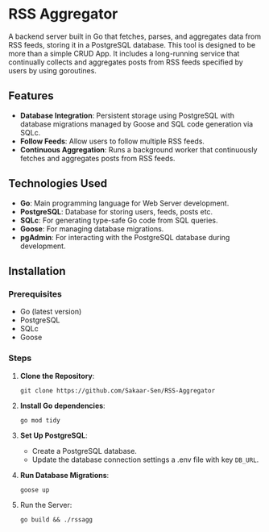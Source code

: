 # RSS Aggregator

A backend server built in Go that fetches, parses, and aggregates data from RSS feeds, storing it in a PostgreSQL database. This tool is designed to be more than a simple CRUD App. It includes a long-running service that continually collects and aggregates posts from RSS feeds specified by users by using goroutines.

## Features

- **Database Integration**: Persistent storage using PostgreSQL with database migrations managed by Goose and SQL code generation via SQLc.
- **Follow Feeds**: Allow users to follow multiple RSS feeds.
- **Continuous Aggregation**: Runs a background worker that continuously fetches and aggregates posts from RSS feeds.

## Technologies Used

- **Go**: Main programming language for Web Server development.
- **PostgreSQL**: Database for storing users, feeds, posts etc.
- **SQLc**: For generating type-safe Go code from SQL queries.
- **Goose**: For managing database migrations.
- **pgAdmin**: For interacting with the PostgreSQL database during development.

## Installation

### Prerequisites

- Go (latest version)
- PostgreSQL
- SQLc
- Goose

### Steps

1. **Clone the Repository**:
   ```
   git clone https://github.com/Sakaar-Sen/RSS-Aggregator
   ```
3. **Install Go dependencies**:
    ```
   go mod tidy
    ```
5. **Set Up PostgreSQL**:
   - Create a PostgreSQL database.
   - Update the database connection settings a .env file with key `DB_URL`.

6. **Run Database Migrations**:
   ```
   goose up
   ```
7. Run the Server:
   ```
   go build && ./rssagg
   ```
   
   



